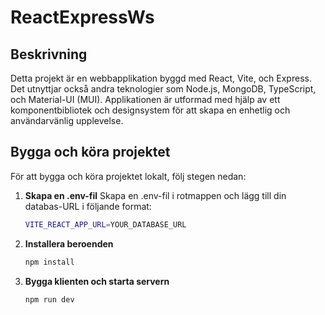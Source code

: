 # ReactExpressWs
## Beskrivning
Detta projekt är en webbapplikation byggd med React, Vite, och Express. Det utnyttjar också andra teknologier som Node.js, MongoDB, TypeScript, och Material-UI (MUI). Applikationen är utformad med hjälp av ett komponentbibliotek och designsystem för att skapa en enhetlig och användarvänlig upplevelse.

## Bygga och köra projektet

För att bygga och köra projektet lokalt, följ stegen nedan:


1. **Skapa en .env-fil**
Skapa en .env-fil i rotmappen och lägg till din databas-URL i följande format:
    ```bash
    VITE_REACT_APP_URL=YOUR_DATABASE_URL
2. **Installera beroenden**
   ```bash
   npm install
3. **Bygga klienten och starta servern**
    ```bash
    npm run dev
